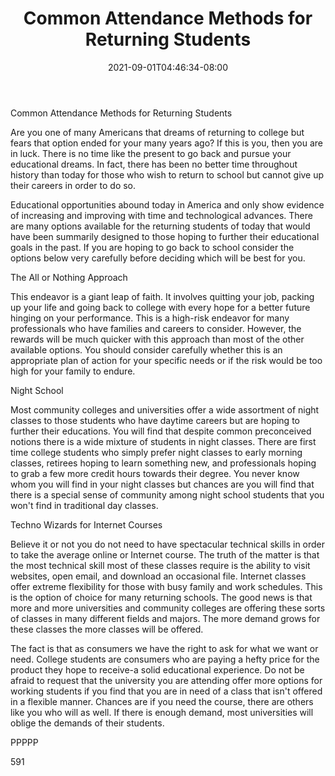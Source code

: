 ﻿---
title: "Common Attendance Methods for Returning Students"
date: 2021-09-01T04:46:34-08:00
description: "Education Tips for Web Success"
featured_image: "/images/Education.jpg"
tags: ["Education"]
---

Common Attendance Methods for Returning Students

Are you one of many Americans that dreams of returning to college but fears that option ended for your many years ago? If this is you, then you are in luck. There is no time like the present to go back and pursue your educational dreams. In fact, there has been no better time throughout history than today for those who wish to return to school but cannot give up their careers in order to do so. 

Educational opportunities abound today in America and only show evidence of increasing and improving with time and technological advances. There are many options available for the returning students of today that would have been summarily designed to those hoping to further their educational goals in the past. If you are hoping to go back to school consider the options below very carefully before deciding which will be best for you.

The All or Nothing Approach

This endeavor is a giant leap of faith. It involves quitting your job, packing up your life and going back to college with every hope for a better future hinging on your performance. This is a high-risk endeavor for many professionals who have families and careers to consider. However, the rewards will be much quicker with this approach than most of the other available options. You should consider carefully whether this is an appropriate plan of action for your specific needs or if the risk would be too high for your family to endure.

Night School 

Most community colleges and universities offer a wide assortment of night classes to those students who have daytime careers but are hoping to further their educations. You will find that despite common preconceived notions there is a wide mixture of students in night classes. There are first time college students who simply prefer night classes to early morning classes, retirees hoping to learn something new, and professionals hoping to grab a few more credit hours towards their degree. You never know whom you will find in your night classes but chances are you will find that there is a special sense of community among night school students that you won't find in traditional day classes.

Techno Wizards for Internet Courses

Believe it or not you do not need to have spectacular technical skills in order to take the average online or Internet course. The truth of the matter is that the most technical skill most of these classes require is the ability to visit websites, open email, and download an occasional file. Internet classes offer extreme flexibility for those with busy family and work schedules. This is the option of choice for many returning schools. The good news is that more and more universities and community colleges are offering these sorts of classes in many different fields and majors. The more demand grows for these classes the more classes will be offered.

The fact is that as consumers we have the right to ask for what we want or need. College students are consumers who are paying a hefty price for the product they hope to receive-a solid educational experience. Do not be afraid to request that the university you are attending offer more options for working students if you find that you are in need of a class that isn't offered in a flexible manner. Chances are if you need the course, there are others like you who will as well. If there is enough demand, most universities will oblige the demands of their students.

PPPPP

591


